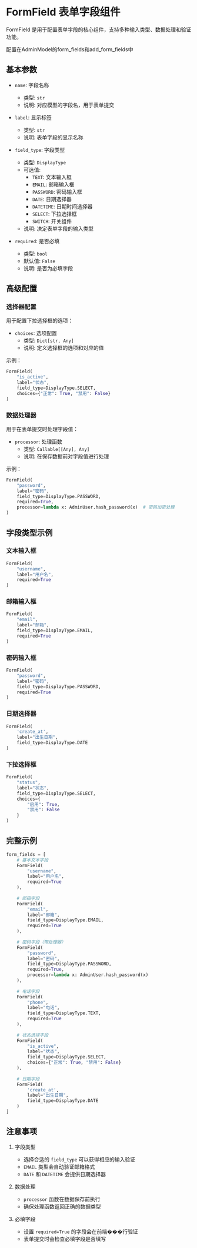 # FormField 表单字段组件

FormField 是用于配置表单字段的核心组件，支持多种输入类型、数据处理和验证功能。

配置在AdminModel的form_fields和add_form_fields中

## 基本参数

- `name`: 字段名称
    - 类型: `str`
    - 说明: 对应模型的字段名，用于表单提交

- `label`: 显示标签
    - 类型: `str`
    - 说明: 表单字段的显示名称

- `field_type`: 字段类型
    - 类型: `DisplayType`
    - 可选值:
        - `TEXT`: 文本输入框
        - `EMAIL`: 邮箱输入框
        - `PASSWORD`: 密码输入框
        - `DATE`: 日期选择器
        - `DATETIME`: 日期时间选择器
        - `SELECT`: 下拉选择框
        - `SWITCH`: 开关组件
    - 说明: 决定表单字段的输入类型

- `required`: 是否必填
    - 类型: `bool`
    - 默认值: `False`
    - 说明: 是否为必填字段

## 高级配置

### 选择器配置

用于配置下拉选择框的选项：

- `choices`: 选项配置
    - 类型: `Dict[str, Any]`
    - 说明: 定义选择框的选项和对应的值

示例：
```python
FormField(
    "is_active",
    label="状态",
    field_type=DisplayType.SELECT,
    choices={"正常": True, "禁用": False}
)
```

### 数据处理器

用于在表单提交时处理字段值：

- `processor`: 处理函数
    - 类型: `Callable[[Any], Any]`
    - 说明: 在保存数据前对字段值进行处理

示例：
```python
FormField(
    "password", 
    label="密码", 
    field_type=DisplayType.PASSWORD,
    required=True,
    processor=lambda x: AdminUser.hash_password(x)  # 密码加密处理
)
```

## 字段类型示例

### 文本输入框
```python
FormField(
    "username",
    label="用户名",
    required=True
)
```

### 邮箱输入框
```python
FormField(
    "email",
    label="邮箱",
    field_type=DisplayType.EMAIL,
    required=True
)
```

### 密码输入框
```python
FormField(
    "password",
    label="密码",
    field_type=DisplayType.PASSWORD,
    required=True
)
```

### 日期选择器
```python
FormField(
    'create_at',
    label="出生日期",
    field_type=DisplayType.DATE
)
```

### 下拉选择框
```python
FormField(
    "status",
    label="状态",
    field_type=DisplayType.SELECT,
    choices={
        "启用": True,
        "禁用": False
    }
)
```

## 完整示例

```python
form_fields = [
    # 基本文本字段
    FormField(
        "username",
        label="用户名",
        required=True
    ),
    
    # 邮箱字段
    FormField(
        "email",
        label="邮箱",
        field_type=DisplayType.EMAIL,
        required=True
    ),
    
    # 密码字段（带处理器）
    FormField(
        "password", 
        label="密码", 
        field_type=DisplayType.PASSWORD,
        required=True,
        processor=lambda x: AdminUser.hash_password(x)
    ),
    
    # 电话字段
    FormField(
        "phone",
        label="电话",
        field_type=DisplayType.TEXT,
        required=True
    ),
    
    # 状态选择字段
    FormField(
        "is_active",
        label="状态",
        field_type=DisplayType.SELECT,
        choices={"正常": True, "禁用": False}
    ),
    
    # 日期字段
    FormField(
        'create_at',
        label="出生日期",
        field_type=DisplayType.DATE
    )
]
```

## 注意事项

1. 字段类型
    - 选择合适的 `field_type` 可以获得相应的输入验证
    - `EMAIL` 类型会自动验证邮箱格式
    - `DATE` 和 `DATETIME` 会提供日期选择器

2. 数据处理
    - `processor` 函数在数据保存前执行
    - 确保处理函数返回正确的数据类型

3. 必填字段
    - 设置 `required=True` 的字段会在前端���行验证
    - 表单提交时会检查必填字段是否填写 
